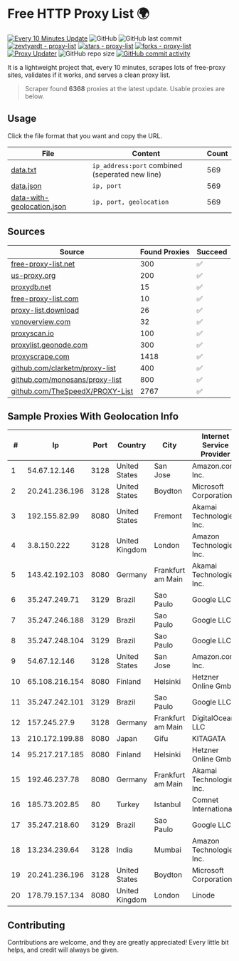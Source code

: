 
# Free HTTP Proxy List 🌍

[![Every 10 Minutes Update](https://github.com/mertguvencli/http-proxy-list/actions/workflows/main.yml/badge.svg?branch=main)](https://github.com/mertguvencli/http-proxy-list/actions/workflows/main.yml)
![GitHub](https://img.shields.io/github/license/mertguvencli/http-proxy-list)
![GitHub last commit](https://img.shields.io/github/last-commit/mertguvencli/http-proxy-list)
[![zevtyardt - proxy-list](https://img.shields.io/static/v1?label=zevtyardt&message=proxy-list&color=blue&logo=github)](https://github.com/zevtyardt/proxy-list "Go to GitHub repo")
[![stars - proxy-list](https://img.shields.io/github/stars/zevtyardt/proxy-list?style=social)](https://github.com/zevtyardt/proxy-list)
[![forks - proxy-list](https://img.shields.io/github/forks/zevtyardt/proxy-list?style=social)](https://github.com/zevtyardt/proxy-list)
[![Proxy Updater](https://github.com/zevtyardt/proxy-list/workflows/Proxy%20Updater/badge.svg)](https://github.com/zevtyardt/proxy-list/actions?query=workflow:"Proxy+Updater")
![GitHub repo size](https://img.shields.io/github/repo-size/zevtyardt/proxy-list)
[![GitHub commit activity](https://img.shields.io/github/commit-activity/m/zevtyardt/proxy-list?logo=commits)](https://github.com/zevtyardt/proxy-list/commits/main)

It is a lightweight project that, every 10 minutes, scrapes lots of free-proxy sites, validates if it works, and serves a clean proxy list.

> Scraper found **6368** proxies at the latest update. Usable proxies are below.

## Usage

Click the file format that you want and copy the URL.

|File|Content|Count|
|----|-------|-----|
|[data.txt](https://raw.githubusercontent.com/mertguvencli/http-proxy-list/main/proxy-list/data.txt)|`ip_address:port` combined (seperated new line)|569|
|[data.json](https://raw.githubusercontent.com/mertguvencli/http-proxy-list/main/proxy-list/data.json)|`ip, port`|569|
|[data-with-geolocation.json](https://raw.githubusercontent.com/mertguvencli/http-proxy-list/main/proxy-list/data-with-geolocation.json)|`ip, port, geolocation`|569|

## Sources

|Source|Found Proxies|Succeed|
|------|-------------|-------|
|[free-proxy-list.net](https://free-proxy-list.net)|300|✅|
|[us-proxy.org](https://www.us-proxy.org)|200|✅|
|[proxydb.net](http://proxydb.net)|15|✅|
|[free-proxy-list.com](https://free-proxy-list.com/?page=&port=&type%5B%5D=http&type%5B%5D=https&up_time=0&search=Search)|10|✅|
|[proxy-list.download](https://www.proxy-list.download/HTTP)|26|✅|
|[vpnoverview.com](https://vpnoverview.com/privacy/anonymous-browsing/free-proxy-servers)|32|✅|
|[proxyscan.io](https://www.proxyscan.io)|100|✅|
|[proxylist.geonode.com](https://proxylist.geonode.com/api/proxy-list?limit=300&page=1&sort_by=lastChecked&sort_type=desc&protocols=http,https)|300|✅|
|[proxyscrape.com](https://api.proxyscrape.com/v2/?request=displayproxies&protocol=http&timeout=10000&country=all&ssl=all&anonymity=all)|1418|✅|
|[github.com/clarketm/proxy-list](https://raw.githubusercontent.com/clarketm/proxy-list/master/proxy-list-raw.txt)|400|✅|
|[github.com/monosans/proxy-list](https://raw.githubusercontent.com/monosans/proxy-list/main/proxies/http.txt)|800|✅|
|[github.com/TheSpeedX/PROXY-List](https://raw.githubusercontent.com/TheSpeedX/PROXY-List/master/http.txt)|2767|✅|


## Sample Proxies With Geolocation Info

|#|Ip|Port|Country|City|Internet Service Provider|
|-|--|----|-------|----|-------------------------|
|1|54.67.12.146|3128|United States|San Jose|Amazon.com, Inc.|
|2|20.241.236.196|3128|United States|Boydton|Microsoft Corporation|
|3|192.155.82.99|8080|United States|Fremont|Akamai Technologies, Inc.|
|4|3.8.150.222|3128|United Kingdom|London|Amazon Technologies Inc.|
|5|143.42.192.103|8080|Germany|Frankfurt am Main|Akamai Technologies, Inc.|
|6|35.247.249.71|3129|Brazil|Sao Paulo|Google LLC|
|7|35.247.246.188|3129|Brazil|Sao Paulo|Google LLC|
|8|35.247.248.104|3129|Brazil|Sao Paulo|Google LLC|
|9|54.67.12.146|3128|United States|San Jose|Amazon.com, Inc.|
|10|65.108.216.154|8080|Finland|Helsinki|Hetzner Online GmbH|
|11|35.247.242.101|3129|Brazil|Sao Paulo|Google LLC|
|12|157.245.27.9|3128|Germany|Frankfurt am Main|DigitalOcean, LLC|
|13|210.172.199.88|8080|Japan|Gifu|KITAGATA|
|14|95.217.217.185|8080|Finland|Helsinki|Hetzner Online GmbH|
|15|192.46.237.78|8080|Germany|Frankfurt am Main|Akamai Technologies, Inc.|
|16|185.73.202.85|80|Turkey|Istanbul|Comnet International|
|17|35.247.218.60|3129|Brazil|Sao Paulo|Google LLC|
|18|13.234.239.64|3128|India|Mumbai|Amazon Technologies Inc.|
|19|20.241.236.196|3128|United States|Boydton|Microsoft Corporation|
|20|178.79.157.134|8080|United Kingdom|London|Linode|



## Contributing

Contributions are welcome, and they are greatly appreciated! Every
little bit helps, and credit will always be given.

